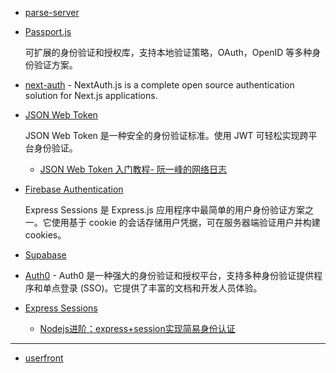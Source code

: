 - [parse-server](https://github.com/parse-community/parse-server)
- [Passport.js](https://github.com/jaredhanson/passport)

    可扩展的身份验证和授权库，支持本地验证策略，OAuth，OpenID 等多种身份验证方案。

- [next-auth](https://github.com/nextauthjs/next-auth) - NextAuth.js is a complete open source authentication solution for Next.js applications.
- [JSON Web Token](https://jwt.io/)

    JSON Web Token 是一种安全的身份验证标准。使用 JWT 可轻松实现跨平台身份验证。

    - [JSON Web Token 入门教程- 阮一峰的网络日志](https://www.ruanyifeng.com/blog/2018/07/json_web_token-tutorial.html)

- [Firebase Authentication](https://firebase.google.com/docs/auth)

    Express Sessions 是 Express.js 应用程序中最简单的用户身份验证方案之一。它使用基于 cookie 的会话存储用户凭据，可在服务器端验证用户并构建 cookies。

- [Supabase](https://github.com/supabase/supabase)
- [Auth0](https://auth0.com/) - Auth0 是一种强大的身份验证和授权平台，支持多种身份验证提供程序和单点登录 (SSO)。它提供了丰富的文档和开发人员体验。
- [Express Sessions](https://github.com/expressjs/session)

    - [Nodejs进阶：express+session实现简易身份认证](https://www.cnblogs.com/chyingp/p/nodejs-learning-express-session.html)

---


- [userfront](https://userfront.com/)
